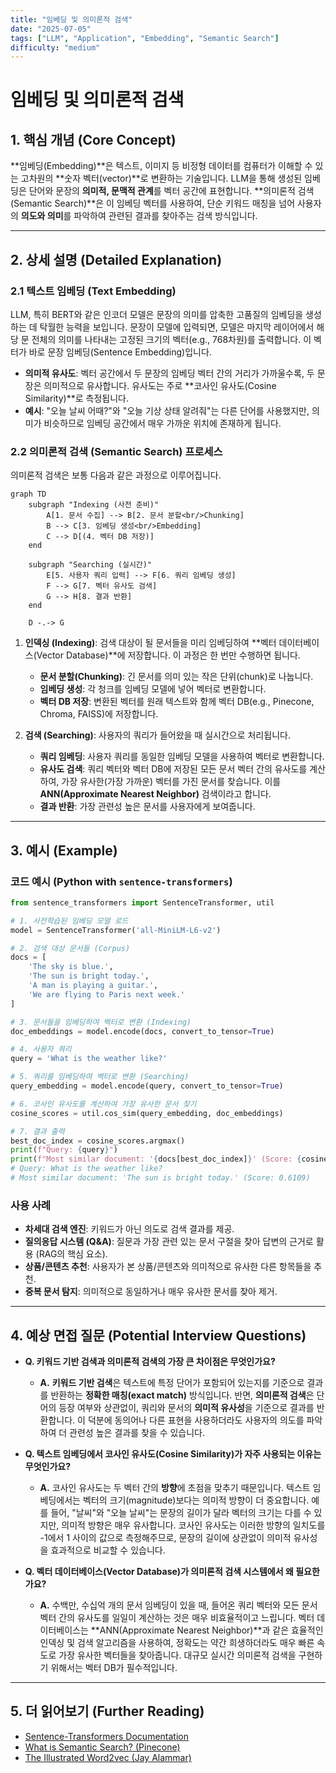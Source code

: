 ```yaml
---
title: "임베딩 및 의미론적 검색"
date: "2025-07-05"
tags: ["LLM", "Application", "Embedding", "Semantic Search"]
difficulty: "medium"
---
```


# 임베딩 및 의미론적 검색

## 1. 핵심 개념 (Core Concept)

**임베딩(Embedding)**은 텍스트, 이미지 등 비정형 데이터를 컴퓨터가 이해할 수 있는 고차원의 **숫자 벡터(vector)**로 변환하는 기술입니다. LLM을 통해 생성된 임베딩은 단어와 문장의 **의미적, 문맥적 관계**를 벡터 공간에 표현합니다. **의미론적 검색(Semantic Search)**은 이 임베딩 벡터를 사용하여, 단순 키워드 매칭을 넘어 사용자의 **의도와 의미**를 파악하여 관련된 결과를 찾아주는 검색 방식입니다.

---

## 2. 상세 설명 (Detailed Explanation)

### 2.1 텍스트 임베딩 (Text Embedding)

LLM, 특히 BERT와 같은 인코더 모델은 문장의 의미를 압축한 고품질의 임베딩을 생성하는 데 탁월한 능력을 보입니다. 문장이 모델에 입력되면, 모델은 마지막 레이어에서 해당 문 전체의 의미를 나타내는 고정된 크기의 벡터(e.g., 768차원)를 출력합니다. 이 벡터가 바로 문장 임베딩(Sentence Embedding)입니다.

*   **의미적 유사도**: 벡터 공간에서 두 문장의 임베딩 벡터 간의 거리가 가까울수록, 두 문장은 의미적으로 유사합니다. 유사도는 주로 **코사인 유사도(Cosine Similarity)**로 측정됩니다.
*   **예시**: "오늘 날씨 어때?"와 "오늘 기상 상태 알려줘"는 다른 단어를 사용했지만, 의미가 비슷하므로 임베딩 공간에서 매우 가까운 위치에 존재하게 됩니다.

### 2.2 의미론적 검색 (Semantic Search) 프로세스

의미론적 검색은 보통 다음과 같은 과정으로 이루어집니다.

```mermaid
graph TD
    subgraph "Indexing (사전 준비)"
        A[1. 문서 수집] --> B[2. 문서 분할<br/>Chunking]
        B --> C[3. 임베딩 생성<br/>Embedding]
        C --> D[(4. 벡터 DB 저장)]
    end

    subgraph "Searching (실시간)"
        E[5. 사용자 쿼리 입력] --> F[6. 쿼리 임베딩 생성]
        F --> G[7. 벡터 유사도 검색]
        G --> H[8. 결과 반환]
    end

    D -.-> G
```

1.  **인덱싱 (Indexing)**: 검색 대상이 될 문서들을 미리 임베딩하여 **벡터 데이터베이스(Vector Database)**에 저장합니다. 이 과정은 한 번만 수행하면 됩니다.
    *   **문서 분할(Chunking)**: 긴 문서를 의미 있는 작은 단위(chunk)로 나눕니다.
    *   **임베딩 생성**: 각 청크를 임베딩 모델에 넣어 벡터로 변환합니다.
    *   **벡터 DB 저장**: 변환된 벡터를 원래 텍스트와 함께 벡터 DB(e.g., Pinecone, Chroma, FAISS)에 저장합니다.

2.  **검색 (Searching)**: 사용자의 쿼리가 들어왔을 때 실시간으로 처리됩니다.
    *   **쿼리 임베딩**: 사용자 쿼리를 동일한 임베딩 모델을 사용하여 벡터로 변환합니다.
    *   **유사도 검색**: 쿼리 벡터와 벡터 DB에 저장된 모든 문서 벡터 간의 유사도를 계산하여, 가장 유사한(가장 가까운) 벡터를 가진 문서를 찾습니다. 이를 **ANN(Approximate Nearest Neighbor)** 검색이라고 합니다.
    *   **결과 반환**: 가장 관련성 높은 문서를 사용자에게 보여줍니다.

---

## 3. 예시 (Example)

### 코드 예시 (Python with `sentence-transformers`)

```python
from sentence_transformers import SentenceTransformer, util

# 1. 사전학습된 임베딩 모델 로드
model = SentenceTransformer('all-MiniLM-L6-v2')

# 2. 검색 대상 문서들 (Corpus)
docs = [
    'The sky is blue.',
    'The sun is bright today.',
    'A man is playing a guitar.',
    'We are flying to Paris next week.'
]

# 3. 문서들을 임베딩하여 벡터로 변환 (Indexing)
doc_embeddings = model.encode(docs, convert_to_tensor=True)

# 4. 사용자 쿼리
query = 'What is the weather like?'

# 5. 쿼리를 임베딩하여 벡터로 변환 (Searching)
query_embedding = model.encode(query, convert_to_tensor=True)

# 6. 코사인 유사도를 계산하여 가장 유사한 문서 찾기
cosine_scores = util.cos_sim(query_embedding, doc_embeddings)

# 7. 결과 출력
best_doc_index = cosine_scores.argmax()
print(f"Query: {query}")
print(f"Most similar document: '{docs[best_doc_index]}' (Score: {cosine_scores[0][best_doc_index]:.4f})")
# Query: What is the weather like?
# Most similar document: 'The sun is bright today.' (Score: 0.6109)
```

### 사용 사례

*   **차세대 검색 엔진**: 키워드가 아닌 의도로 검색 결과를 제공.
*   **질의응답 시스템 (Q&A)**: 질문과 가장 관련 있는 문서 구절을 찾아 답변의 근거로 활용 (RAG의 핵심 요소).
*   **상품/콘텐츠 추천**: 사용자가 본 상품/콘텐츠와 의미적으로 유사한 다른 항목들을 추천.
*   **중복 문서 탐지**: 의미적으로 동일하거나 매우 유사한 문서를 찾아 제거.

---

## 4. 예상 면접 질문 (Potential Interview Questions)

*   **Q. 키워드 기반 검색과 의미론적 검색의 가장 큰 차이점은 무엇인가요?**
    *   **A.** **키워드 기반 검색**은 텍스트에 특정 단어가 포함되어 있는지를 기준으로 결과를 반환하는 **정확한 매칭(exact match)** 방식입니다. 반면, **의미론적 검색**은 단어의 등장 여부와 상관없이, 쿼리와 문서의 **의미적 유사성**을 기준으로 결과를 반환합니다. 이 덕분에 동의어나 다른 표현을 사용하더라도 사용자의 의도를 파악하여 더 관련성 높은 결과를 찾을 수 있습니다.

*   **Q. 텍스트 임베딩에서 코사인 유사도(Cosine Similarity)가 자주 사용되는 이유는 무엇인가요?**
    *   **A.** 코사인 유사도는 두 벡터 간의 **방향**에 초점을 맞추기 때문입니다. 텍스트 임베딩에서는 벡터의 크기(magnitude)보다는 의미적 방향이 더 중요합니다. 예를 들어, "날씨"와 "오늘 날씨"는 문장의 길이가 달라 벡터의 크기는 다를 수 있지만, 의미적 방향은 매우 유사합니다. 코사인 유사도는 이러한 방향의 일치도를 -1에서 1 사이의 값으로 측정해주므로, 문장의 길이에 상관없이 의미적 유사성을 효과적으로 비교할 수 있습니다.

*   **Q. 벡터 데이터베이스(Vector Database)가 의미론적 검색 시스템에서 왜 필요한가요?**
    *   **A.** 수백만, 수십억 개의 문서 임베딩이 있을 때, 들어온 쿼리 벡터와 모든 문서 벡터 간의 유사도를 일일이 계산하는 것은 매우 비효율적이고 느립니다. 벡터 데이터베이스는 **ANN(Approximate Nearest Neighbor)**과 같은 효율적인 인덱싱 및 검색 알고리즘을 사용하여, 정확도는 약간 희생하더라도 매우 빠른 속도로 가장 유사한 벡터들을 찾아줍니다. 대규모 실시간 의미론적 검색을 구현하기 위해서는 벡터 DB가 필수적입니다.

---

## 5. 더 읽어보기 (Further Reading)

*   [Sentence-Transformers Documentation](https://www.sbert.net/)
*   [What is Semantic Search? (Pinecone)](https://www.pinecone.io/learn/semantic-search/)
*   [The Illustrated Word2vec (Jay Alammar)](https://jalammar.github.io/illustrated-word2vec/)